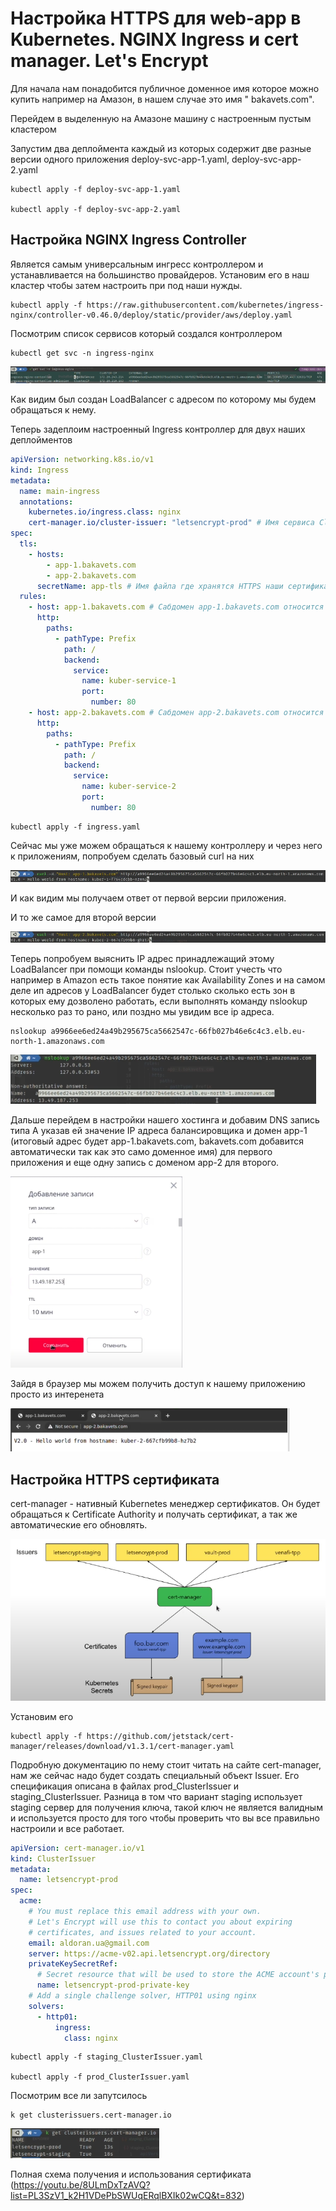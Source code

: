 # Настройка HTTPS для web-app в Kubernetes. NGINX Ingress и cert manager. Let's Encrypt

Для начала нам понадобится публичное доменное имя которое можно купить например на Амазон, в нашем случае это имя "
bakavets.com".

Перейдем в выделенную на Амазоне машину с настроенным пустым кластером

Запустим два деплоймента каждый из которых содержит две разные версии одного приложения deploy-svc-app-1.yaml,
deploy-svc-app-2.yaml

    kubectl apply -f deploy-svc-app-1.yaml

    kubectl apply -f deploy-svc-app-2.yaml

## Настройка NGINX Ingress Controller

Является самым универсальным ингресс контроллером и устанавливается на большинство провайдеров. Установим его в наш
кластер чтобы затем настроить при под наши нужды.

    kubectl apply -f https://raw.githubusercontent.com/kubernetes/ingress-nginx/controller-v0.46.0/deploy/static/provider/aws/deploy.yaml

Посмотрим список сервисов который создался контроллером

    kubectl get svc -n ingress-nginx

![img.png](images/img.png)

Как видим был создан LoadBalancer с адресом по которому мы будем обращаться к нему.

Теперь задеплоим настроенный Ingress контроллер для двух наших деплойментов

```yaml
apiVersion: networking.k8s.io/v1
kind: Ingress
metadata:
  name: main-ingress
  annotations:
    kubernetes.io/ingress.class: nginx
    cert-manager.io/cluster-issuer: "letsencrypt-prod" # Имя сервиса ClusterIssuer который создается ниже. 
spec:
  tls:
    - hosts:
        - app-1.bakavets.com
        - app-2.bakavets.com
      secretName: app-tls # Имя файла где хранятся HTTPS наши сертификаты
  rules:
    - host: app-1.bakavets.com # Сабдомен app-1.bakavets.com относится к первому приложению 
      http:
        paths:
          - pathType: Prefix
            path: /
            backend:
              service:
                name: kuber-service-1
                port:
                  number: 80
    - host: app-2.bakavets.com # Сабдомен app-2.bakavets.com относится к второму приложению
      http:
        paths:
          - pathType: Prefix
            path: /
            backend:
              service:
                name: kuber-service-2
                port:
                  number: 80
```

    kubectl apply -f ingress.yaml

Сейчас мы уже можем обращаться к нашему контроллеру и через него к приложениям, попробуем сделать базовый curl на них

![img_1.png](images/img_1.png)

И как видим мы получаем ответ от первой версии приложения.

И то же самое для второй версии

![img_2.png](images/img_2.png)

Теперь попробуем выяснить IP адрес принадлежащий этому LoadBalancer при помощи команды nslookup. Стоит учесть что
например в Amazon есть такое понятие как Availability Zones и на самом деле ип адресов у LoadBalancer будет столько
сколько есть зон в которых ему дозволено работать, если выполнять команду nslookup несколько раз то рано, или поздно мы
увидим все ip адреса.

    nslookup a9966ee6ed24a49b295675ca5662547c-66fb027b46e6c4c3.elb.eu-north-1.amazonaws.com

![img_3.png](images/img_3.png)

Дальше перейдем в настройки нашего хостинга и добавим DNS запись типа А указав ей значение IP адреса балансировщика и
домен app-1 (итоговый адрес будет app-1.bakavets.com, bakavets.com добавится автоматически так как это само доменное
имя) для первого приложения и еще одну запись с доменом app-2 для второго.

![img_4.png](images/img_4.png)

Зайдя в браузер мы можем получить доступ к нашему приложению просто из интеренета

![img_5.png](images/img_5.png)

## Настройка HTTPS сертификата

cert-manager - нативный Kubernetes менеджер сертификатов. Он будет обращаться к Certificate Authority и получать
сертификат, а так же автоматические его обновлять.

![img_6.png](images/img_6.png)

Установим его

    kubectl apply -f https://github.com/jetstack/cert-manager/releases/download/v1.3.1/cert-manager.yaml

Подробную документацию по нему стоит читать на сайте cert-manager, нам же сейчас надо будет создать специальный объект
Issuer. Его спецификация описана в файлах prod_ClusterIssuer и staging_ClusterIssuer. Разница в том что вариант staging
использует staging сервер для получения ключа, такой ключ не является валидным и используется просто для того чтобы
проверить что вы все правильно настроили и все работает.

```yaml
apiVersion: cert-manager.io/v1
kind: ClusterIssuer
metadata:
  name: letsencrypt-prod
spec:
  acme:
    # You must replace this email address with your own.
    # Let's Encrypt will use this to contact you about expiring
    # certificates, and issues related to your account.
    email: aldoran.ua@gmail.com
    server: https://acme-v02.api.letsencrypt.org/directory
    privateKeySecretRef:
      # Secret resource that will be used to store the ACME account's private key.
      name: letsencrypt-prod-private-key
    # Add a single challenge solver, HTTP01 using nginx
    solvers:
      - http01:
          ingress:
            class: nginx
```

    kubectl apply -f staging_ClusterIssuer.yaml

    kubectl apply -f prod_ClusterIssuer.yaml

Посмотрим все ли запутсилось

    k get clusterissuers.cert-manager.io

![img_7.png](images/img_7.png)

Полная схема получения и использования
сертификата (https://youtu.be/8ULmDxTzAVQ?list=PL3SzV1_k2H1VDePbSWUqERqlBXIk02wCQ&t=832)

